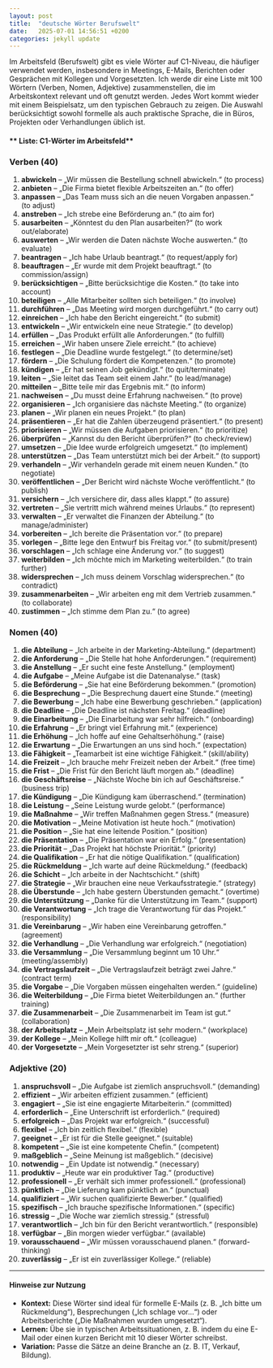 ```yaml
---
layout: post
title:  "deutsche Wörter Berufswelt"
date:   2025-07-01 14:56:51 +0200
categories: jekyll update
---
```



Im Arbeitsfeld (Berufswelt) gibt es viele Wörter auf C1-Niveau, die häufiger verwendet werden, insbesondere in Meetings, E-Mails, Berichten oder Gesprächen mit Kollegen und Vorgesetzten. Ich werde dir eine Liste mit 100 Wörtern (Verben, Nomen, Adjektive) zusammenstellen, die im Arbeitskontext relevant und oft genutzt werden. Jedes Wort kommt wieder mit einem Beispielsatz, um den typischen Gebrauch zu zeigen. Die Auswahl berücksichtigt sowohl formelle als auch praktische Sprache, die in Büros, Projekten oder Verhandlungen üblich ist.



#### ** Liste:  C1-Wörter im Arbeitsfeld**

### Verben (40)

1. **abwickeln** – „Wir müssen die Bestellung schnell abwickeln.“ (to process)
2. **anbieten** – „Die Firma bietet flexible Arbeitszeiten an.“ (to offer)
3. **anpassen** – „Das Team muss sich an die neuen Vorgaben anpassen.“ (to adjust)
4. **anstreben** – „Ich strebe eine Beförderung an.“ (to aim for)
5. **ausarbeiten** – „Könntest du den Plan ausarbeiten?“ (to work out/elaborate)
6. **auswerten** – „Wir werden die Daten nächste Woche auswerten.“ (to evaluate)
7. **beantragen** – „Ich habe Urlaub beantragt.“ (to request/apply for)
8. **beauftragen** – „Er wurde mit dem Projekt beauftragt.“ (to commission/assign)
9. **berücksichtigen** – „Bitte berücksichtige die Kosten.“ (to take into account)
10. **beteiligen** – „Alle Mitarbeiter sollten sich beteiligen.“ (to involve)
11. **durchführen** – „Das Meeting wird morgen durchgeführt.“ (to carry out)
12. **einreichen** – „Ich habe den Bericht eingereicht.“ (to submit)
13. **entwickeln** – „Wir entwickeln eine neue Strategie.“ (to develop)
14. **erfüllen** – „Das Produkt erfüllt alle Anforderungen.“ (to fulfill)
15. **erreichen** – „Wir haben unsere Ziele erreicht.“ (to achieve)
16. **festlegen** – „Die Deadline wurde festgelegt.“ (to determine/set)
17. **fördern** – „Die Schulung fördert die Kompetenzen.“ (to promote)
18. **kündigen** – „Er hat seinen Job gekündigt.“ (to quit/terminate)
19. **leiten** – „Sie leitet das Team seit einem Jahr.“ (to lead/manage)
20. **mitteilen** – „Bitte teile mir das Ergebnis mit.“ (to inform)
21. **nachweisen** – „Du musst deine Erfahrung nachweisen.“ (to prove)
22. **organisieren** – „Ich organisiere das nächste Meeting.“ (to organize)
23. **planen** – „Wir planen ein neues Projekt.“ (to plan)
24. **präsentieren** – „Er hat die Zahlen überzeugend präsentiert.“ (to present)
25. **priorisieren** – „Wir müssen die Aufgaben priorisieren.“ (to prioritize)
26. **überprüfen** – „Kannst du den Bericht überprüfen?“ (to check/review)
27. **umsetzen** – „Die Idee wurde erfolgreich umgesetzt.“ (to implement)
28. **unterstützen** – „Das Team unterstützt mich bei der Arbeit.“ (to support)
29. **verhandeln** – „Wir verhandeln gerade mit einem neuen Kunden.“ (to negotiate)
30. **veröffentlichen** – „Der Bericht wird nächste Woche veröffentlicht.“ (to publish)
31. **versichern** – „Ich versichere dir, dass alles klappt.“ (to assure)
32. **vertreten** – „Sie vertritt mich während meines Urlaubs.“ (to represent)
33. **verwalten** – „Er verwaltet die Finanzen der Abteilung.“ (to manage/administer)
34. **vorbereiten** – „Ich bereite die Präsentation vor.“ (to prepare)
35. **vorlegen** – „Bitte lege den Entwurf bis Freitag vor.“ (to submit/present)
36. **vorschlagen** – „Ich schlage eine Änderung vor.“ (to suggest)
37. **weiterbilden** – „Ich möchte mich im Marketing weiterbilden.“ (to train further)
38. **widersprechen** – „Ich muss deinem Vorschlag widersprechen.“ (to contradict)
39. **zusammenarbeiten** – „Wir arbeiten eng mit dem Vertrieb zusammen.“ (to collaborate)
40. **zustimmen** – „Ich stimme dem Plan zu.“ (to agree)

### Nomen (40)

1. **die Abteilung** – „Ich arbeite in der Marketing-Abteilung.“ (department)
2. **die Anforderung** – „Die Stelle hat hohe Anforderungen.“ (requirement)
3. **die Anstellung** – „Er sucht eine feste Anstellung.“ (employment)
4. **die Aufgabe** – „Meine Aufgabe ist die Datenanalyse.“ (task)
5. **die Beförderung** – „Sie hat eine Beförderung bekommen.“ (promotion)
6. **die Besprechung** – „Die Besprechung dauert eine Stunde.“ (meeting)
7. **die Bewerbung** – „Ich habe eine Bewerbung geschrieben.“ (application)
8. **die Deadline** – „Die Deadline ist nächsten Freitag.“ (deadline)
9. **die Einarbeitung** – „Die Einarbeitung war sehr hilfreich.“ (onboarding)
10. **die Erfahrung** – „Er bringt viel Erfahrung mit.“ (experience)
11. **die Erhöhung** – „Ich hoffe auf eine Gehaltserhöhung.“ (raise)
12. **die Erwartung** – „Die Erwartungen an uns sind hoch.“ (expectation)
13. **die Fähigkeit** – „Teamarbeit ist eine wichtige Fähigkeit.“ (skill/ability)
14. **die Freizeit** – „Ich brauche mehr Freizeit neben der Arbeit.“ (free time)
15. **die Frist** – „Die Frist für den Bericht läuft morgen ab.“ (deadline)
16. **die Geschäftsreise** – „Nächste Woche bin ich auf Geschäftsreise.“ (business trip)
17. **die Kündigung** – „Die Kündigung kam überraschend.“ (termination)
18. **die Leistung** – „Seine Leistung wurde gelobt.“ (performance)
19. **die Maßnahme** – „Wir treffen Maßnahmen gegen Stress.“ (measure)
20. **die Motivation** – „Meine Motivation ist heute hoch.“ (motivation)
21. **die Position** – „Sie hat eine leitende Position.“ (position)
22. **die Präsentation** – „Die Präsentation war ein Erfolg.“ (presentation)
23. **die Priorität** – „Das Projekt hat höchste Priorität.“ (priority)
24. **die Qualifikation** – „Er hat die nötige Qualifikation.“ (qualification)
25. **die Rückmeldung** – „Ich warte auf deine Rückmeldung.“ (feedback)
26. **die Schicht** – „Ich arbeite in der Nachtschicht.“ (shift)
27. **die Strategie** – „Wir brauchen eine neue Verkaufsstrategie.“ (strategy)
28. **die Überstunde** – „Ich habe gestern Überstunden gemacht.“ (overtime)
29. **die Unterstützung** – „Danke für die Unterstützung im Team.“ (support)
30. **die Verantwortung** – „Ich trage die Verantwortung für das Projekt.“ (responsibility)
31. **die Vereinbarung** – „Wir haben eine Vereinbarung getroffen.“ (agreement)
32. **die Verhandlung** – „Die Verhandlung war erfolgreich.“ (negotiation)
33. **die Versammlung** – „Die Versammlung beginnt um 10 Uhr.“ (meeting/assembly)
34. **die Vertragslaufzeit** – „Die Vertragslaufzeit beträgt zwei Jahre.“ (contract term)
35. **die Vorgabe** – „Die Vorgaben müssen eingehalten werden.“ (guideline)
36. **die Weiterbildung** – „Die Firma bietet Weiterbildungen an.“ (further training)
37. **die Zusammenarbeit** – „Die Zusammenarbeit im Team ist gut.“ (collaboration)
38. **der Arbeitsplatz** – „Mein Arbeitsplatz ist sehr modern.“ (workplace)
39. **der Kollege** – „Mein Kollege hilft mir oft.“ (colleague)
40. **der Vorgesetzte** – „Mein Vorgesetzter ist sehr streng.“ (superior)

### Adjektive (20)

1. **anspruchsvoll** – „Die Aufgabe ist ziemlich anspruchsvoll.“ (demanding)
2. **effizient** – „Wir arbeiten effizient zusammen.“ (efficient)
3. **engagiert** – „Sie ist eine engagierte Mitarbeiterin.“ (committed)
4. **erforderlich** – „Eine Unterschrift ist erforderlich.“ (required)
5. **erfolgreich** – „Das Projekt war erfolgreich.“ (successful)
6. **flexibel** – „Ich bin zeitlich flexibel.“ (flexible)
7. **geeignet** – „Er ist für die Stelle geeignet.“ (suitable)
8. **kompetent** – „Sie ist eine kompetente Chefin.“ (competent)
9. **maßgeblich** – „Seine Meinung ist maßgeblich.“ (decisive)
10. **notwendig** – „Ein Update ist notwendig.“ (necessary)
11. **produktiv** – „Heute war ein produktiver Tag.“ (productive)
12. **professionell** – „Er verhält sich immer professionell.“ (professional)
13. **pünktlich** – „Die Lieferung kam pünktlich an.“ (punctual)
14. **qualifiziert** – „Wir suchen qualifizierte Bewerber.“ (qualified)
15. **spezifisch** – „Ich brauche spezifische Informationen.“ (specific)
16. **stressig** – „Die Woche war ziemlich stressig.“ (stressful)
17. **verantwortlich** – „Ich bin für den Bericht verantwortlich.“ (responsible)
18. **verfügbar** – „Bin morgen wieder verfügbar.“ (available)
19. **vorausschauend** – „Wir müssen vorausschauend planen.“ (forward-thinking)
20. **zuverlässig** – „Er ist ein zuverlässiger Kollege.“ (reliable)

---

#### Hinweise zur Nutzung

- **Kontext:** Diese Wörter sind ideal für formelle E-Mails (z. B. „Ich bitte um Rückmeldung“), Besprechungen („Ich schlage vor…“) oder Arbeitsberichte („Die Maßnahmen wurden umgesetzt“).
- **Lernen:** Übe sie in typischen Arbeitssituationen, z. B. indem du eine E-Mail oder einen kurzen Bericht mit 10 dieser Wörter schreibst.
- **Variation:** Passe die Sätze an deine Branche an (z. B. IT, Verkauf, Bildung).

